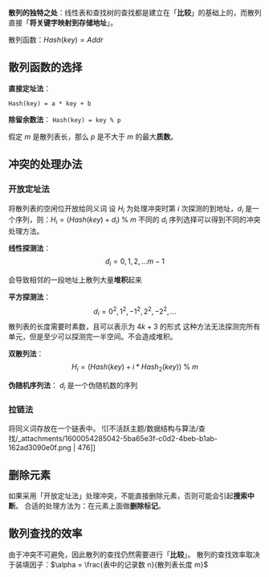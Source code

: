 **散列的独特之处**：线性表和查找树的查找都是建立在「**比较**」的基础上的，而散列直接「**将关键字映射到存储地址**」。


散列函数：$Hash(key) = Addr$ 

## 散列函数的选择
**直接定址法**：

`Hash(key) = a * key + b` 


**除留余数法**：
`Hash(key) = key % p` 

假定 $m$  是散列表长，那么 $p$  是不大于 $m$  的最大**质数**。


## 冲突的处理办法

### 开放定址法
将散列表的空闲位开放给同义词
设 $H_i$  为处理冲突时第 $i$  次探测的到地址，$d_i$  是一个序列，则：$H_i = (Hash(key) + d_i) \; \% \; m$ 
不同的 $d_i$  序列选择可以得到不同的冲突处理方法。

**线性探测法**：
$$d_i = 0, 1,2, ...m-1$$

会导致相邻的一段地址上散列大量**堆积**起来

**平方探测法**：
$$d_i = 0^2, 1^2, -1^2, 2^2, -2^2, ...$$
散列表的长度需要时素数，且可以表示为 $4k + 3$  的形式
这种方法无法探测完所有单元，但是至少可以探测完一半空间。不会造成堆积。

**双散列法**：
$$H_i = (Hash(key) + i * Hash_2(key)) \; \% \; m$$

**伪随机序列法**：
$d_i$  是一个伪随机数的序列


### 拉链法
将同义词存放在一个链表中。
![[不活跃主题/数据结构与算法/查找/_attachments/1600054285042-5ba65e3f-c0d2-4beb-b1ab-162ad3090e0f.png | 476]]


## 删除元素
如果采用「开放定址法」处理冲突，不能直接删除元素，否则可能会引起**搜索中断**。
合适的处理方法为：在元素上面做**删除标记**。


## 散列查找的效率
由于冲突不可避免，因此散列的查找仍然需要进行「**比较**」。
散列的查找效率取决于装填因子：$\alpha = \frac{表中的记录数 n}{散列表长度 m}$ 
